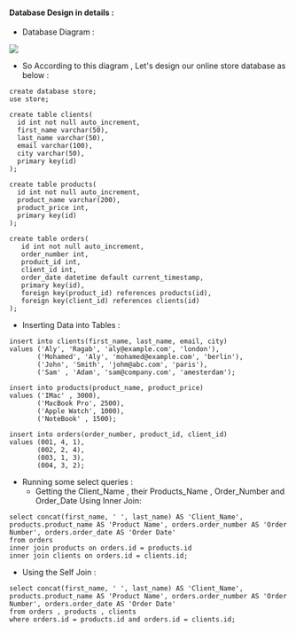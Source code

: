 #### Database Design in details :
- Database Diagram :
<img src="https://github.com/AlyRagab/databases-for-devops/blob/master/mysql/images/online-store.png" />

- So According to this diagram , Let's design our online store database as below :
```
create database store;
use store;

create table clients(
  id int not null auto_increment,
  first_name varchar(50),
  last_name varchar(50),
  email varchar(100),
  city varchar(50),
  primary key(id)
);

create table products(
  id int not null auto_increment,
  product_name varchar(200),
  product_price int,
  primary key(id)
);

create table orders(
   id int not null auto_increment,
   order_number int,
   product_id int,
   client_id int,
   order_date datetime default current_timestamp,
   primary key(id),
   foreign key(product_id) references products(id),
   foreign key(client_id) references clients(id)
);

```
- Inserting Data into Tables :
```
insert into clients(first_name, last_name, email, city) 
values ('Aly', 'Ragab', 'aly@example.com', 'london'),
       ('Mohamed', 'Aly', 'mohamed@example.com', 'berlin'),
       ('John', 'Smith', 'johm@abc.com', 'paris'),
       ('Sam' , 'Adam', 'sam@company.com', 'amesterdam');

insert into products(product_name, product_price)
values ('IMac' , 3000),
       ('MacBook Pro', 2500),
       ('Apple Watch', 1000),
       ('NoteBook' , 1500);
       
insert into orders(order_number, product_id, client_id)
values (001, 4, 1),
       (002, 2, 4),
       (003, 1, 3),
       (004, 3, 2);
```

- Running some select queries :
  - Getting the Client_Name , their Products_Name , Order_Number and Order_Date 
  Using Inner Join:
```
select concat(first_name, ' ', last_name) AS 'Client_Name', products.product_name AS 'Product Name', orders.order_number AS 'Order Number', orders.order_date AS 'Order Date'
from orders
inner join products on orders.id = products.id
inner join clients on orders.id = clients.id;
```
  - Using the Self Join :
```
select concat(first_name, ' ', last_name) AS 'Client_Name', products.product_name AS 'Product Name', orders.order_number AS 'Order Number', orders.order_date AS 'Order Date'
from orders , products , clients
where orders.id = products.id and orders.id = clients.id;
```

